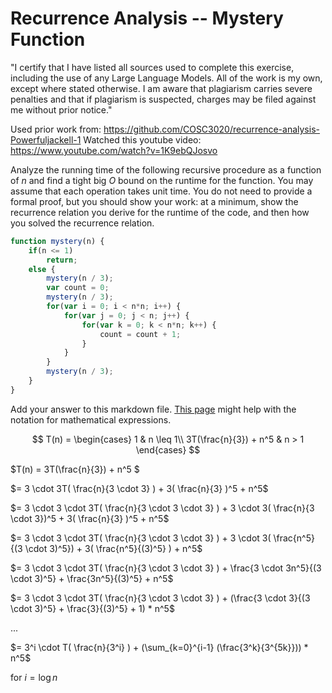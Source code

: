 # Recurrence Analysis -- Mystery Function

"I certify that I have listed all sources used to complete this exercise, including the use of any Large Language Models. All of the work is my own, except where stated otherwise. I am aware that plagiarism carries severe penalties and that if plagiarism is suspected, charges may be filed against me without prior notice." 

Used prior work from: https://github.com/COSC3020/recurrence-analysis-Powerfuljackell-1
Watched this youtube video: https://www.youtube.com/watch?v=1K9ebQJosvo

Analyze the running time of the following recursive procedure as a function of
$n$ and find a tight big $O$ bound on the runtime for the function. You may
assume that each operation takes unit time. You do not need to provide a formal
proof, but you should show your work: at a minimum, show the recurrence relation
you derive for the runtime of the code, and then how you solved the recurrence
relation.

```javascript
function mystery(n) {
    if(n <= 1)
        return;
    else {
        mystery(n / 3);
        var count = 0;
        mystery(n / 3);
        for(var i = 0; i < n*n; i++) {
            for(var j = 0; j < n; j++) {
                for(var k = 0; k < n*n; k++) {
                    count = count + 1;
                }
            }
        }
        mystery(n / 3);
    }
}
```

Add your answer to this markdown file. [This
page](https://docs.github.com/en/get-started/writing-on-github/working-with-advanced-formatting/writing-mathematical-expressions)
might help with the notation for mathematical expressions.

$$ T(n) =
   \begin{cases}
       1 & n \leq 1\\
       3T(\frac{n}{3}) + n^5 & n > 1
   \end{cases}
$$

$T(n) = 3T(\frac{n}{3}) + n^5 $

$= 3 \cdot 3T( \frac{n}{3 \cdot 3} ) + 3( \frac{n}{3} )^5 + n^5$

$= 3 \cdot  3 \cdot 3T( \frac{n}{3 \cdot 3 \cdot 3} ) + 3 \cdot 3( \frac{n}{3 \cdot 3})^5 + 3( \frac{n}{3} )^5 + n^5$

$= 3 \cdot  3 \cdot 3T( \frac{n}{3 \cdot 3 \cdot 3} ) + 3 \cdot 3( \frac{n^5}{(3 \cdot 3)^5}) + 3( \frac{n^5}{(3)^5} ) + n^5$

$= 3 \cdot  3 \cdot 3T( \frac{n}{3 \cdot 3 \cdot 3} ) + \frac{3 \cdot 3n^5}{(3 \cdot 3)^5} + \frac{3n^5}{(3)^5} + n^5$

$= 3 \cdot  3 \cdot 3T( \frac{n}{3 \cdot 3 \cdot 3} ) + (\frac{3 \cdot 3}{(3 \cdot 3)^5} + \frac{3}{(3)^5} + 1) * n^5$

...

$= 3^i \cdot T( \frac{n}{3^i} ) + (\sum_{k=0}^{i-1} (\frac{3^k}{3^{5k}})) * n^5$

for $i = \log n$




